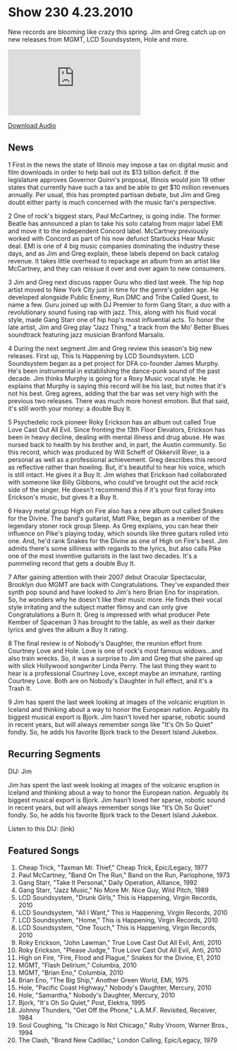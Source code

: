 # Show 230 4.23.2010
New records are blooming like crazy this spring. Jim and Greg catch up on new releases from MGMT, LCD Soundsystem, Hole and more. 

![main image](http://www.soundopinions.org/main%20image/x.php)

[Download Audio](http://audio.soundopinions.org/streams/2010/04/so_20100423.m3u)

## News
1 First in the news the state of Illinois may impose a tax on digital music and film downloads in order to help bail out its $13 billion deficit. If the legislature approves Governor Quinn's proposal, Illinois would join 19 other states that currently have such a tax and be able to get $10 million revenues annually. Per usual, this has prompted partisan debate, but Jim and Greg doubt either party is much concerned with the music fan's perspective.

2 One of rock's biggest stars, Paul McCartney, is going indie. The former Beatle has announced a plan to take his solo catalog from major label EMI and move it to the independent Concord label. McCartney previously worked with Concord as part of his now defunct Starbucks Hear Music deal. EMI is one of 4 big music companies dominating the industry these days, and as Jim and Greg explain, these labels depend on back catalog revenue. It takes little overhead to repackage an album from an artist like McCartney, and they can reissue it over and over again to new consumers.

3 Jim and Greg next discuss rapper Guru who died last week. The hip hop artist moved to New York City just in time for the genre's golden age. He developed alongside Public Enemy, Run DMC and Tribe Called Quest, to name a few. Guru joined up with DJ Premier to form Gang Starr, a duo with a revolutionary sound fusing rap with jazz. This, along with his fluid vocal style, made Gang Starr one of hip hop's most influential acts. To honor the late artist, Jim and Greg play "Jazz Thing," a track from the Mo' Better Blues soundtrack featuring jazz musician Branford Marsalis.

4 During the next segment Jim and Greg review this season's big new releases. First up, This Is Happening by LCD Soundsystem. LCD Soundsystem began as a pet project for DFA co-founder James Murphy. He's been instrumental in establishing the dance-punk sound of the past decade. Jim thinks Murphy is going for a Roxy Music vocal style. He explains that Murphy is saying this record will be his last, but notes that it's not his best. Greg agrees, adding that the bar was set very high with the previous two releases. There was much more honest emotion. But that said, it's still worth your money: a double Buy It.

5 Psychedelic rock pioneer Roky Erickson has an album out called True Love Cast Out All Evil. Since fronting the 13th Floor Elevators, Erickson has been in heavy decline, dealing with mental illness and drug abuse. He was nursed back to health by his brother and, in part, the Austin community. So this record, which was produced by Will Scheff of Okkervill River, is a personal as well as a professional achievement. Greg describes this record as reflective rather than howling. But, it's beautiful to hear his voice, which is still intact. He gives it a Buy It. Jim wishes that Erickson had collaborated with someone like Billy Gibbons, who could've brought out the acid rock side of the singer. He doesn't recommend this if it's your first foray into Erickson's music, but gives it a Buy It.

6 Heavy metal group High on Fire also has a new album out called Snakes for the Divine. The band's guitarist, Matt Pike, began as a member of the legendary stoner rock group Sleep. As Greg explains, you can hear their influence on Pike's playing today, which sounds like three guitars rolled into one. And, he'd rank Snakes for the Divine as one of High on Fire's best. Jim admits there's some silliness with regards to the lyrics, but also calls Pike one of the most inventive guitarists in the last two decades. It's a pummeling record that gets a double Buy It.

7 After gaining attention with their 2007 debut Oracular Spectacular, Brooklyn duo MGMT are back with Congratulations. They've expanded their synth pop sound and have looked to Jim's hero Brian Eno for inspiration. So, he wonders why he doesn't like their music more. He finds their vocal style irritating and the subject matter flimsy and can only give Congratulations a Burn It. Greg is impressed with what producer Pete Kember of Spaceman 3 has brought to the table, as well as their darker lyrics and gives the album a Buy It rating.

8 The final review is of Nobody's Daughter, the reunion effort from Courtney Love and Hole. Love is one of rock's most famous widows...and also train wrecks. So, it was a surprise to Jim and Greg that she paired up with slick Hollywood songwriter Linda Perry. The last thing they want to hear is a professional Courtney Love, except maybe an immature, ranting Courtney Love. Both are on Nobody's Daughter in full effect, and it's a Trash It.

9 Jim has spent the last week looking at images of the volcanic eruption in Iceland and thinking about a way to honor the European nation. Arguably its biggest musical export is Bjork. Jim hasn't loved her sparse, robotic sound in recent years, but will always remember songs like "It's Oh So Quiet" fondly. So, he adds his favorite Bjork track to the Desert Island Jukebox.

## Recurring Segments
DIJ: Jim

Jim has spent the last week looking at images of the volcanic eruption in Iceland and thinking about a way to honor the European nation. Arguably its biggest musical export is Bjork. Jim hasn’t loved her sparse, robotic sound in recent years, but will always remember songs like “It’s Oh So Quiet” fondly. So, he adds his favorite Bjork track to the Desert Island Jukebox.

Listen to this DIJ: (link)

## Featured Songs
1. Cheap Trick, "Taxman Mr. Thief," Cheap Trick, Epic/Legacy, 1977
2. Paul McCartney, "Band On The Run," Band on the Run, Parlophone, 1973
3. Gang Starr, "Take It Personal," Daily Operation, Alliance, 1992
4. Gang Starr, "Jazz Music," No More Mr. Nice Guy, Wild Pitch, 1989
5. LCD Soundsystem, "Drunk Girls," This is Happening, Virgin Records, 2010
6. LCD Soundsystem, "All I Want," This is Happening, Virgin Records, 2010
7. LCD Soundsystem, "Home," This is Happening, Virgin Records, 2010
8. LCD Soundsystem, "One Touch," This is Happening, Virgin Records, 2010
9. Roky Erickson, "John Lawman," True Love Cast Out All Evil, Anti, 2010
10. Roky Erickson, "Please Judge," True Love Cast Out All Evil, Anti, 2010
11. High on Fire, "Fire, Flood and Plague," Snakes for the Divine, E1, 2010
12. MGMT, "Flash Delirium," Columbia, 2010
13. MGMT, "Brian Eno," Columbia, 2010
14. Brian Eno, "The Big Ship," Another Green World, EMI, 1975
15. Hole, "Pacific Coast Highway," Nobody's Daughter, Mercury, 2010
16. Hole, "Samantha," Nobody's Daughter, Mercury, 2010
17. Bjork, "It's Oh So Quiet," Post, Elektra, 1995
18. Johnny Thunders, "Get Off the Phone," L.A.M.F. Revisited, Receiver, 1984
19. Soul Coughing, "Is Chicago Is Not Chicago," Ruby Vroom, Warner Bros., 1994
20. The Clash, "Brand New Cadillac," London Calling, Epic/Legacy, 1979
